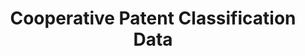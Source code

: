 ---
bigquery: https://console.cloud.google.com/bigquery?p=patents-public-data&d=cpc&page=dataset
citation: '“Cooperative Patent Classification” by the EPO and USPTO, for public use. '
contributors: EPO, USPTO
cost: None
description: Cooperative Patent Classification Data contains the scheme and definitions
  of the Cooperative Patent Classification system for classifying patent documents.
  The CPC is the result of a partnership between the EPO and the USPTO in their joint
  effort to develop a common, internationally compatible classification system for
  technical documents, in particular patent publications, which will be used by both
  offices in the patent granting process
documentation: https://www.cooperativepatentclassification.org/cpcSchemeAndDefinitions
last_edit: 04/10/2022, 10:27:41
location: https://www.cooperativepatentclassification.org/index
maintained_by: USPTO, EPO
schema_fields:
- informative_references
- glossary
- sizeCache
- additional_only
- symbol
- childGroups
- ipc_concordant
- breakdownCode
- child_groups
- title_full
- title_part
- applicationReferences
- definition
- breakdown_code
- level
- residualReferences
- date_revised
- status
- synonyms
- titlePart
- notAllocatable
- ipcConcordant
- children
- informativeReferences
- titleFull
- not_allocatable
- residual_references
- application_references
- dateRevised
- limitingReferences
- parents
- limiting_references
shortname: cooperative_patent_classification
tags:
- patents
- science
title: Cooperative Patent Classification Data
uuid: 984374a7-16e9-4b35-9445-458daceb01bf
---